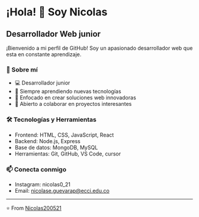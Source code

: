 # ¡Hola! 👋 Soy Nicolas

## Desarrollador Web junior

¡Bienvenido a mi perfil de GitHub! Soy un apasionado desarrollador web que esta en constante aprendizaje.

### 🚀 Sobre mí

- 💻 Desarrollador junior
- 🌱 Siempre aprendiendo nuevas tecnologías
- 🎯 Enfocado en crear soluciones web innovadoras
- 🤝 Abierto a colaborar en proyectos interesantes

### 🛠️ Tecnologías y Herramientas

- Frontend: HTML, CSS, JavaScript, React
- Backend: Node.js, Express
- Base de datos: MongoDB, MySQL
- Herramientas: Git, GitHub, VS Code, cursor

### 📫 Conecta conmigo

- Instagram: nicolas0_21
- Email: nicolase.guevarap@ecci.edu.co



---
⭐️ From [Nicolas200521](https://github.com/Nicolas200521)
